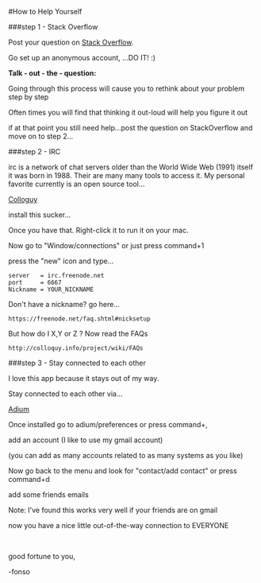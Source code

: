 #How to Help Yourself

###step 1 - Stack Overflow

Post your question on [Stack Overflow](https://stackoverflow.com/). 

Go set up an anonymous account, ...DO IT! :)

**Talk - out - the - question:**

Going through this process will cause you to rethink about your problem step by step

Often times you will find that thinking it out-loud will help you figure it out

if at that point you still need help...post the question on StackOverflow and move on to step 2...

###step 2 - IRC

irc is a network of chat servers older than the World Wide Web (1991) itself it was born in 1988.
Their are many many tools to access it. My personal favorite currently is an open source tool...

[Colloguy](http://colloquy.info/downloads.html)

install this sucker...

Once you have that. Right-click it to run it on your mac.

Now go to "Window/connections" or just press command+1

press the "new" icon and type...

	server   = irc.freenode.net
	port     = 6667
	Nickname = YOUR_NICKNAME
	
Don't have a nickname? go here...

	https://freenode.net/faq.shtml#nicksetup
	
But how do I X,Y or Z ?
Now read the FAQs

	http://colloquy.info/project/wiki/FAQs


###step 3 - Stay connected to each other

I love this app because it stays out of my way.

Stay connected to each other via...

[Adium](https://adium.im/)

Once installed go to adium/preferences or press command+,

add an account (I like to use my gmail account)

(you can add as many accounts related to as many systems as you like)

Now go back to the menu and look for "contact/add contact" or press command+d

add some friends emails

Note: I've found this works very well if your friends are on gmail

now you have a nice little out-of-the-way connection to EVERYONE

<br>

good fortune to you,

-fonso

